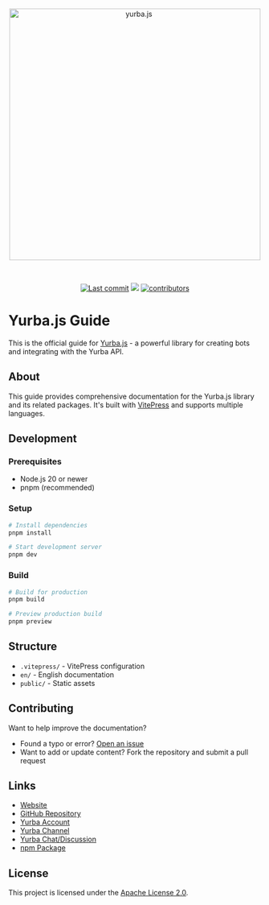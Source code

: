 <div align="center">
  <br />
  <p>
    <a href="https://yurba.js.org"><img src="https://yurba.js.org/banner.svg" width="500" alt="yurba.js" /></a>
  </p>
  <br />
  <p>
    <a href="https://github.com/yurbajs/yurba.js/commits/main"><img src="https://img.shields.io/github/last-commit/yurbajs/yurba.js.svg?logo=github&logoColor=ffffff" alt="Last commit" /></a>
    <a title="Crowdin" target="_blank" href="https://crowdin.com/project/yurbajs"><img src="https://badges.crowdin.net/yurbajs/localized.svg"></a>
    <a href="https://github.com/yurbajs/yurba.js/graphs/contributors"><img src="https://img.shields.io/github/contributors/yurbajs/yurba.js.svg?maxAge=3600&logo=github&logoColor=fff&color=00c7be" alt="contributors" /></a>
  </p>
</div>

# Yurba.js Guide

This is the official guide for [Yurba.js](https://github.com/yurbajs/yurba.js) - a powerful library for creating bots and integrating with the Yurba API.

## About

This guide provides comprehensive documentation for the Yurba.js library and its related packages. It's built with [VitePress](https://vitepress.dev/) and supports multiple languages.

## Development

### Prerequisites

- Node.js 20 or newer
- pnpm (recommended)

### Setup

```sh
# Install dependencies
pnpm install

# Start development server
pnpm dev
```

### Build

```sh
# Build for production
pnpm build

# Preview production build
pnpm preview
```

## Structure

- `.vitepress/` - VitePress configuration
- `en/` - English documentation
- `public/` - Static assets

## Contributing

Want to help improve the documentation?

- Found a typo or error? [Open an issue](https://github.com/yurbajs/yurba.js/issues/new)
- Want to add or update content? Fork the repository and submit a pull request

## Links

- [Website](https://yurba.js.org)
- [GitHub Repository](https://github.com/yurbajs/yurba.js)
- [Yurba Account](https://me.yurba.one/yurbajs)
- [Yurba Channel](https://me.yurba.one/yjs)
- [Yurba Chat/Discussion](https://me.yurba.one/yurba.js)
- [npm Package](https://www.npmjs.com/package/yurba.js)

## License

This project is licensed under the [Apache License 2.0](LICENSE).